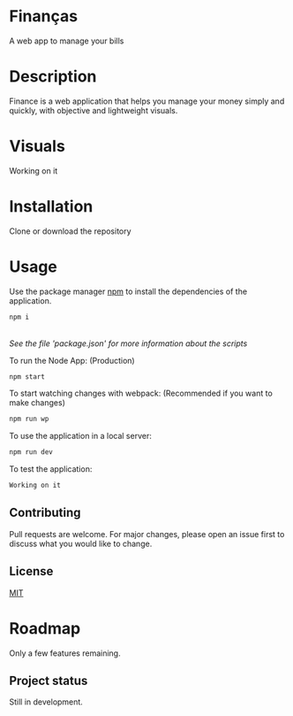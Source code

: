 # Finanças
A web app to manage your bills

# Description
Finance is a web application that helps you manage your money simply and quickly, with objective and lightweight visuals. 

# Visuals
Working on it

# Installation
Clone or download the repository

# Usage
Use the package manager [npm](https://nodejs.org/en/download/) to install the dependencies of the application.
```bash
npm i
```
<br> <i>See the file 'package.json' for more information about the scripts</i> <br>

To run the Node App: (Production)
```bash
npm start
```

To start watching changes with webpack: (Recommended if you want to make changes)
```bash
npm run wp
```
To use the application in a local server:
```bash
npm run dev
```
To test the application:
```bash
Working on it
```

## Contributing
Pull requests are welcome. For major changes, please open an issue first to discuss what you would like to change.

## License
[MIT](https://github.com/andraderafa72/Agenda-JS/blob/main/LICENSE)


# Roadmap
Only a few features remaining.

## Project status
Still in development.

